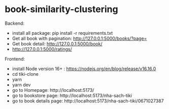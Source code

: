 # book-similarity-clustering

Backend:

- install all package: pip install -r requirements.txt
- Get all book with pagination: http://127.0.0.1:5000/books/?page=<page>
- Get book detail: http://127.0.0.1:5000/book/<isbn>
- http://127.0.0.1:5000/ratings/<isbn>

Frontend:

- install Node version 16+ : https://nodejs.org/en/blog/release/v16.16.0
- cd tiki-clone
- yarn
- yarn dev
- go to Homepage: http://localhost:5173/
- go to bookstore page: http://localhost:5173/nha-sach-tiki
- go to book details page: http://localhost:5173/nha-sach-tiki/0671027387
